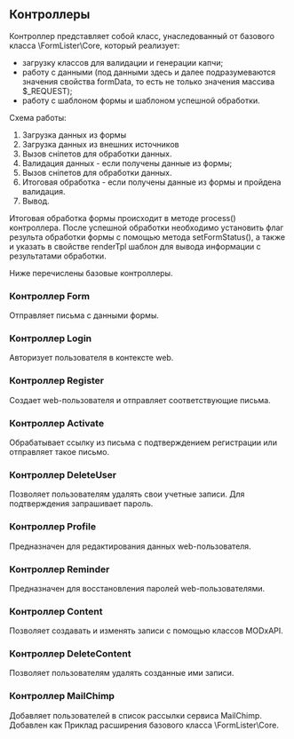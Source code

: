 ## Контроллеры
Контроллер представляет собой класс, унаследованный от базового класса \FormLister\Core, который реализует:

- загрузку классов для валидации и генерации капчи;
- работу с данными (под данными здесь и далее подразумеваются значения свойства formData, то есть не только значения массива $_REQUEST);
- работу с шаблоном формы и шаблоном успешной обработки.

Схема работы:

1. Загрузка данных из формы
2. Загрузка данных из внешних источников
3. Вызов сніпетов для обработки данных.
4. Валидация данных - если получены данные из формы;
3. Вызов сніпетов для обработки данных.
6. Итоговая обработка - если получены данные из формы и пройдена валидация.
7. Вывод.

Итоговая обработка формы происходит в методе process() контроллера. После успешной обработки необходимо установить флаг результа обработки формы с помощью метода setFormStatus(), а также и указать в свойстве renderTpl шаблон для вывода информации с результатами обработки.

Ниже перечислены базовые контроллеры.

### Контроллер Form
Отправляет письма с данными формы.

### Контроллер Login
Авторизует пользователя в контексте web.

### Контроллер Register
Создает web-пользователя и отправляет соответствующие письма.

### Контроллер Activate
Обрабатывает ссылку из письма с подтверждением регистрации или отправляет такое письмо.

### Контроллер DeleteUser
Позволяет пользователям удалять свои учетные записи. Для подтверждения запрашивает пароль.

### Контроллер Profile
Предназначен для редактирования данных web-пользователя.

### Контроллер Reminder
Предназначен для восстановления паролей web-пользователями.

### Контроллер Content
Позволяет создавать и изменять записи с помощью классов MODxAPI.

### Контроллер DeleteContent
Позволяет пользователям удалять созданные ими записи.

### Контроллер MailChimp
Добавляет пользователей в список рассылки сервиса MailChimp. Добавлен как Приклад расширения базового класса \FormLister\Core.

